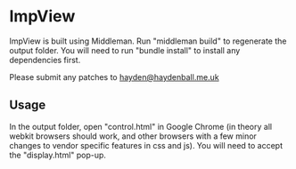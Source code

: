 ImpView
=======

ImpView is built using Middleman. Run "middleman build" to regenerate the
output folder. You will need to run "bundle install" to install any
dependencies first.

Please submit any patches to hayden@haydenball.me.uk

Usage
-----

In the output folder, open "control.html" in Google Chrome (in theory
all webkit browsers should work, and other browsers with a few minor
changes to vendor specific features in css and js). You will need to
accept the "display.html" pop-up.